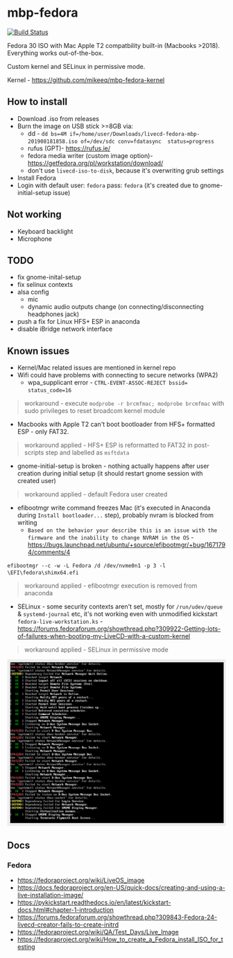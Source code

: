 # mbp-fedora

[![Build Status](https://travis-ci.com/mikeeq/mbp-fedora.svg?branch=master)](https://travis-ci.com/mikeeq/mbp-fedora)

Fedora 30 ISO with Mac Apple T2 compatbility built-in (Macbooks >2018). Everything works out-of-the-box.

Custom kernel and SELinux in permissive mode.

Kernel - <https://github.com/mikeeq/mbp-fedora-kernel>

## How to install

- Download .iso from releases
- Burn the image on USB stick >=8GB via:
  - dd - `dd bs=4M if=/home/user/Downloads/livecd-fedora-mbp-201908181858.iso of=/dev/sdc conv=fdatasync  status=progress`
  - rufus (GPT)- <https://rufus.ie/>
  - fedora media writer (custom image option)- <https://getfedora.org/pl/workstation/download/>
  - don't use `livecd-iso-to-disk`, because it's overwriting grub settings
- Install Fedora
- Login with default user: `fedora` pass: `fedora` (it's created due to gnome-initial-setup issue)

## Not working

- Keyboard backlight
- Microphone

## TODO

- fix gnome-inital-setup
- fix selinux contexts
- alsa config
  - mic
  - dynamic audio outputs change (on connecting/disconnecting headphones jack)
- push a fix for Linux HFS+ ESP in anaconda
- disable iBridge network interface

## Known issues

- Kernel/Mac related issues are mentioned in kernel repo
- Wifi could have problems with connecting to secure networks (WPA2)
  - wpa_supplicant error - `CTRL-EVENT-ASSOC-REJECT bssid= status_code=16`
> workaround - execute `modprobe -r brcmfmac; modprobe brcmfmac` with sudo privileges to reset broadcom kernel module
- Macbooks with Apple T2 can't boot bootloader from HFS+ formatted ESP - only FAT32.

> workaround applied - HFS+ ESP is reformatted to FAT32 in post-scripts step and labelled as `msftdata`

- gnome-initial-setup is broken - nothing actually happens after user creation during initial setup (it should restart gnome session with created user)

> workaround applied - default Fedora user created

- efibootmgr write command freezes Mac (it's executed in Anaconda during `Install bootloader...` step), probably nvram is blocked from writing
  - `Based on the behavior your describe this is an issue with the firmware and the inability to change NVRAM in the OS` - <https://bugs.launchpad.net/ubuntu/+source/efibootmgr/+bug/1671794/comments/4>

```
efibootmgr --c -w -L Fedora /d /dev/nvme0n1 -p 3 -l \EFI\fedora\shimx64.efi
```

> workaround applied - efibootmgr execution is removed from anaconda

- SELinux - some security contexts aren't set, mostly for `/run/udev/queue` & `systemd-journal` etc, it's not working even with unmodified kickstart `fedora-live-workstation.ks`  - <https://forums.fedoraforum.org/showthread.php?309922-Getting-lots-of-failures-when-booting-my-LiveCD-with-a-custom-kernel>

> workaround applied - SELinux in permissive mode

![selinux issue](screenshots/selinux.png)

## Docs

### Fedora

- <https://fedoraproject.org/wiki/LiveOS_image>
- <https://docs.fedoraproject.org/en-US/quick-docs/creating-and-using-a-live-installation-image/>
- <https://pykickstart.readthedocs.io/en/latest/kickstart-docs.html#chapter-1-introduction>
- <https://forums.fedoraforum.org/showthread.php?309843-Fedora-24-livecd-creator-fails-to-create-initrd>
- <https://fedoraproject.org/wiki/QA/Test_Days/Live_Image>
- <https://fedoraproject.org/wiki/How_to_create_a_Fedora_install_ISO_for_testing>
